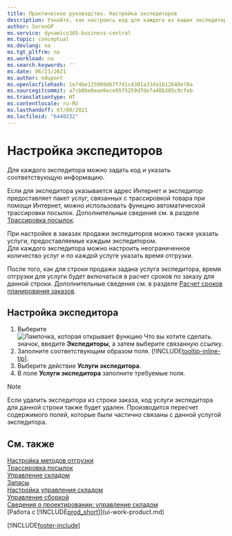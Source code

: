 ```yaml
---
title: Практическое руководство. Настройка экспедиторов
description: Узнайте, как настроить код для каждого из ваших экспедиторов и ввести описательную информацию о каждом из них и предоставляемых ими услугах.
author: SorenGP
ms.service: dynamics365-business-central
ms.topic: conceptual
ms.devlang: na
ms.tgt_pltfrm: na
ms.workload: na
ms.search.keywords: ''
ms.date: 06/23/2021
ms.author: edupont
ms.openlocfilehash: 1e74be125909db7f7d1c4301a33da1b12648e70a
ms.sourcegitcommit: a7cb0be8eae6ece95f5259d7de7a48b385c9cfeb
ms.translationtype: HT
ms.contentlocale: ru-RU
ms.lasthandoff: 07/08/2021
ms.locfileid: "6440232"
---
```

# <a name="set-up-shipping-agents"></a>Настройка экспедиторов
Для каждого экспедитора можно задать код и указать соответствующую информацию.  

Если для экспедитора указывается адрес Интернет и экспедитор предоставляет пакет услуг, связанных с трассировкой товара при помощи Интернет, можно использовать функцию автоматической трассировки посылок. Дополнительные сведения см. в разделе [Трассировка посылок](sales-how-track-packages.md).

При настройке в заказах продажи экспедиторов можно также указать услуги, предоставляемые каждым экспедитором.  
Для каждого экспедитора можно настроить неограниченное количество услуг и по каждой услуге указать время отгрузки.  

После того, как для строки продажи задана услуга экспедитора, время отгрузки для услуги будет включаться в расчет сроков по заказу для данной строки. Дополнительные сведения см. в разделе [Расчет сроков планирования заказов](sales-how-to-calculate-order-promising-dates.md).

## <a name="to-set-up-a-shipping-agent"></a>Настройка экспедитора  
1.  Выберите ![Лампочка, которая открывает функцию Что вы хотите сделать.](media/ui-search/search_small.png "Что вы хотите сделать") значок, введите **Экспедиторы**, а затем выберите связанную ссылку.  
2.  Заполните соответствующим образом поля. [!INCLUDE[tooltip-inline-tip](includes/tooltip-inline-tip_md.md)].  
3.  Выберите действие **Услуги экспедитора**.
4. В поле **Услуги экспедитора** заполните требуемые поля.

> [!NOTE]  
>  Если удалить экспедитора из строки заказа, код услуги экспедитора для данной строки также будет удален. Производится пересчет содержимого полей, которые были частично связаны с данной услугой экспедитора.  

## <a name="see-also"></a>См. также
[Настройка методов отгрузки](sales-how-set-up-shipment-methods.md)  
[Трассировка посылок](sales-how-track-packages.md)    
[Управление складом](warehouse-manage-warehouse.md)  
[Запасы](inventory-manage-inventory.md)  
[Настройка управления складом](warehouse-setup-warehouse.md)     
[Управление сборкой](assembly-assemble-items.md)    
[Сведения о проектировании: управление складом](design-details-warehouse-management.md)  
[Работа с [!INCLUDE[prod_short](includes/prod_short.md)]](ui-work-product.md)  


[!INCLUDE[footer-include](includes/footer-banner.md)]